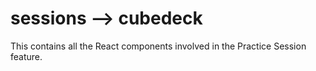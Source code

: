 # sessions --> cubedeck

This contains all the React components involved in the Practice Session
feature.
